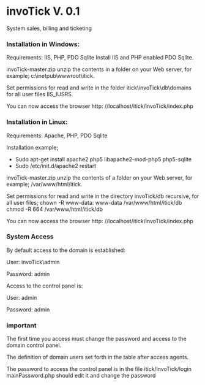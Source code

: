 # invoTick V. 0.1
System sales, billing and ticketing

### Installation in Windows:

Requirements: IIS, PHP, PDO Sqlite
Install IIS and PHP enabled PDO Sqlite.

invoTick-master.zip unzip the contents in a folder on your Web server, for example; c:\inetpub\wwwroot\itick.

Set permissions for read and write in the folder itick\invoTick\db\domains for all user files IIS_IUSRS.

You can now access the browser http: //localhost/itick/invoTick/index.php

### Installation in Linux:

Requirements: Apache, PHP, PDO Sqlite

Installation example;
- Sudo apt-get install apache2 php5 libapache2-mod-php5 php5-sqlite
- Sudo /etc/init.d/apache2 restart

invoTick-master.zip unzip the contents of a folder on your Web server, for example; /var/www/html/itick.

Set permissions for read and write in the directory invoTick/db recursive, for all user files;
chown -R www-data: www-data /var/www/html/itick/db
chmod -R 664 /var/www/html/itick/db

You can now access the browser http: //localhost/itick/invoTick/index.php


### System Access

By default access to the domain is established:

User: invoTick\admin

Password: admin

Access to the control panel is:

User: admin

Password: admin

### important

The first time you access must change the password and access to the domain control panel.

The definition of domain users set forth in the table after access agents.

The password to access the control panel is in the file itick/invoTick/login mainPassword.php
should edit it and change the password
